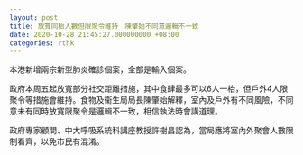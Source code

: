 ```yaml
---
layout: post
title: 放寬同枱人數但限聚令維持　陳肇始不同意邏輯不一致
date: 2020-10-28 21:45:27.000000000 +08:00
categories: rthk
---
```


本港新增兩宗新型肺炎確診個案，全部是輸入個案。

政府本周五起放寬部分社交距離措施，其中食肆最多可以6人一枱，但戶外4人限聚令等措施會維持。食物及衞生局局長陳肇始解釋，室內及戶外有不同風險，不同意未有同時放寬限聚令是邏輯不一致，相信執法時會講道理。

政府專家顧問、中大呼吸系統科講座教授許樹昌認為，當局應將室內外聚會人數限制看齊，以免市民有混淆。
